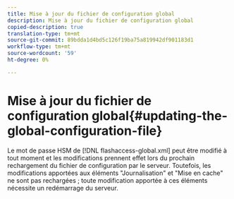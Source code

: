 ```yaml
---
title: Mise à jour du fichier de configuration global
description: Mise à jour du fichier de configuration global
copied-description: true
translation-type: tm+mt
source-git-commit: 89bdda1d4bd5c126f19ba75a819942df901183d1
workflow-type: tm+mt
source-wordcount: '59'
ht-degree: 0%

---
```



# Mise à jour du fichier de configuration global{#updating-the-global-configuration-file}

Le mot de passe HSM de [!DNL flashaccess-global.xml] peut être modifié à tout moment et les modifications prennent effet lors du prochain rechargement du fichier de configuration par le serveur. Toutefois, les modifications apportées aux éléments &quot;Journalisation&quot; et &quot;Mise en cache&quot; ne sont pas rechargées ; toute modification apportée à ces éléments nécessite un redémarrage du serveur.
